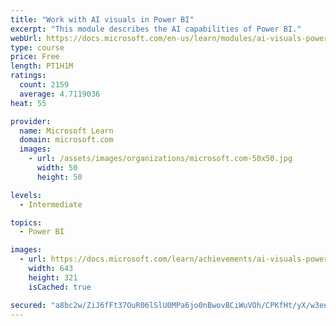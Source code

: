 ```yaml
---
title: "Work with AI visuals in Power BI"
excerpt: "This module describes the AI capabilities of Power BI."
webUrl: https://docs.microsoft.com/en-us/learn/modules/ai-visuals-power-bi/
type: course
price: Free
length: PT1H1M
ratings:
  count: 2159
  average: 4.7119036
heat: 55

provider:
  name: Microsoft Learn
  domain: microsoft.com
  images:
    - url: /assets/images/organizations/microsoft.com-50x50.jpg
      width: 50
      height: 50

levels:
  - Intermediate

topics:
  - Power BI

images:
  - url: https://docs.microsoft.com/learn/achievements/ai-visuals-power-bi-social.png
    width: 643
    height: 321
    isCached: true

secured: "a8bc2w/ZiJ6fFt37OuR06lSlU0MPa6jo0nBwovBCiWuVOh/CPKfHt/yX/w3enpRtezYr14RyZw+Hx3rvc3EKtI+l19u2TknGlk2kWMEBaWl0Mh583K59xIgVgfPdbWeSAS8P4vPV5JgghvGda/YyfziWEcBAju/ie8ShXw0MLIEkNfKHlJrFXT6yjg5L3YwDPuJVKqk0BSpqBuESPX8c0+BOrLPMUNSb5R7D7DkhtjOfd18da4JaWxfmKWellDr7K9IKGdCoh8ZwCl3oampLXrzWilZqV4GRZmLV6x+p1jbsvRBf/ENXToeY6qIvSdxHtlZ08WoFjxj4/2JBPn6ZR/NgYOiNEev3fBISZm5SmVIpouWBwyY0Zny10tE8IHwJf2/+1xG76IPQ/T1rWkRVLITTjL1HyB+EPTFl9BaW/hM=;bwldB4lAXdFAva/Su8uPYg=="
---
```


